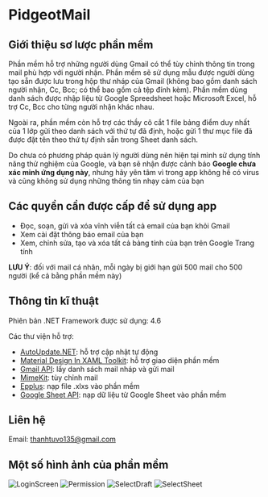 # PidgeotMail

## Giới thiệu sơ lược phần mềm

Phần mềm hỗ trợ những người dùng Gmail có thể tùy chỉnh thông tin trong mail phù hợp với người nhận. Phần mềm sẽ sử dụng mẫu được người dùng tạo sẵn được lưu trong hộp thư nháp của Gmail (không bao gồm danh sách người nhận, Cc, Bcc; có thể bao gồm cả tệp đính kèm). Phần mềm dùng danh sách được nhập liệu từ Google Spreedsheet hoặc Microsoft Excel, hỗ trợ Cc, Bcc cho từng người nhận khác nhau.

Ngoài ra, phần mềm còn hỗ trợ các thầy cô cắt 1 file bảng điểm duy nhất của 1 lớp gửi theo danh sách với thứ tự đã định, hoặc gửi 1 thư mục file đã được đặt tên theo thứ tự định sẵn trong Sheet danh sách.

Do chưa có phương pháp quản lý người dùng nên hiện tại mình sử dụng tính năng thử nghiệm của Google, và bạn sẽ nhận được cảnh báo **Google chưa xác minh ứng dụng này**, nhưng hãy yên tâm vì trong app không hề có virus và cũng không sử dụng những thông tin nhạy cảm của bạn

## Các quyền cần được cấp để sử dụng app

- Đọc, soạn, gửi và xóa vĩnh viễn tất cả email của bạn khỏi Gmail
- Xem cài đặt thông báo email của bạn
- Xem, chỉnh sửa, tạo và xóa tất cả bảng tính của bạn trên Google Trang tính

**LƯU Ý**: đối với mail cá nhân, mỗi ngày bị giới hạn gửi 500 mail cho 500 người (kể cả bằng phần mềm này)

## Thông tin kĩ thuật

Phiên bản .NET Framework được sử dụng: 4.6

Các thư viện hỗ trợ:
- [AutoUpdate.NET](https://github.com/ravibpatel/AutoUpdater.NET): hỗ trợ cập nhật tự động
- [Material Design In XAML Toolkit](https://github.com/MaterialDesignInXAML/MaterialDesignInXamlToolkit): hỗ trợ giao diện phần mềm
- [Gmail API](https://developers.google.com/gmail/api): lấy danh sách mail nháp và gửi mail
- [MimeKit](https://github.com/jstedfast/MimeKit): tùy chỉnh mail
- [Epplus](https://github.com/JanKallman/EPPlus): nạp file .xlxs vào phần mềm
- [Google Sheet API](https://developers.google.com/sheets/api): nạp dữ liệu từ Google Sheet vào phần mềm

## Liên hệ

Email: thanhtuvo135@gmail.com

## Một số hình ảnh của phần mềm

![LoginScreen](https://user-images.githubusercontent.com/48942146/133089500-94fc24a4-46f1-40b2-9ff5-8e7980e995ed.png)
![Permission](https://user-images.githubusercontent.com/48942146/133089557-f18563da-480a-4ea7-b45c-932c678920e7.png)
![SelectDraft](https://user-images.githubusercontent.com/48942146/133089731-82bd34a9-81db-431a-ba28-bee527c722ba.png)
![SelectSheet](https://user-images.githubusercontent.com/48942146/133089908-e24d3949-3708-438a-9c98-3697fc56b6f8.png)

